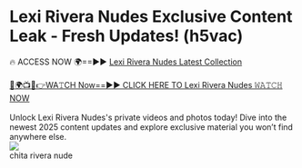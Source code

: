 # Lexi Rivera Nudes Exclusive Content Leak - Fresh Updates! (h5vac)

🔥 ACCESS NOW 🌍==►► <a href="https://tinyurl.com/2mz8nhtm" rel="nofollow">Lexi Rivera Nudes Latest Collection</a>
<br><br>
[🔴🌍📺📱👉WA𝚃CH Now==►► CLICK HERE TO Lexi Rivera Nudes 𝚆𝙰𝚃𝙲𝙷 NOW](https://tinyurl.com/2mz8nhtm)
<br><br>
Unlock Lexi Rivera Nudes's private videos and photos today! Dive into the newest 2025 content updates and explore exclusive material you won’t find anywhere else.
<br>
<a href="https://tinyurl.com/2mz8nhtm" rel="nofollow" data-target="animated-image.originalLink"><img src="https://camo.githubusercontent.com/8a4f000d20f83aca3bf7ec5f350d767afa0574a8a352519fd8cfa583a6f93a33/68747470733a2f2f692e696d6775722e636f6d2f644a486b345a712e676966" data-canonical-src="https://i.imgur.com/dJHk4Zq.gif" style="max-width: 100%; display: inline-block;" data-target="animated-image.originalImage"></a>
<br>
chita rivera nude